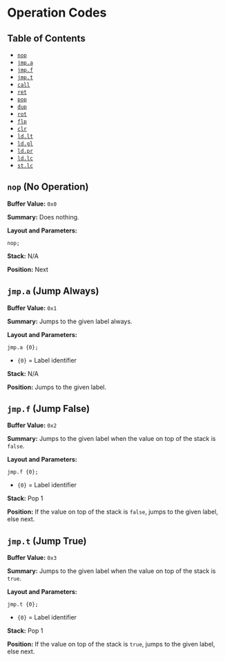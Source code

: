 # Operation Codes

## Table of Contents
- [`nop`](#nop-no-operation)
- [`jmp.a`](#jmpa-jump-always)
- [`jmp.f`](#jmpf-jump-false)
- [`jmp.t`](#jmpt-jump-true)
- [`call`](#call-call)
- [`ret`](#ret-return)
- [`pop`](#pop-stack-pop)
- [`dup`](#dup-stack-duplicate)
- [`rot`](#rot-stack-rotate)
- [`flp`](#flp-stack-flip)
- [`clr`](#clr-stack-clear)
- [`ld.lt`](#ldlt-load-literal)
- [`ld.gl`](#ldgl-load-global)
- [`ld.pr`](#ldpr-load-parameter)
- [`ld.lc`](#ldlc-load-local)
- [`st.lc`](#stlc-set-local)

## `nop` (No Operation)
**Buffer Value:** `0x0`

**Summary:** Does nothing.

**Layout and Parameters:**
```
nop;
```

**Stack:** N/A

**Position:** Next

## `jmp.a` (Jump Always)
**Buffer Value:** `0x1`

**Summary:** Jumps to the given label always.

**Layout and Parameters:**
```
jmp.a {0};
```
- `{0}` = Label identifier

**Stack:** N/A

**Position:** Jumps to the given label.

## `jmp.f` (Jump False)
**Buffer Value:** `0x2`

**Summary:** Jumps to the given label when the value on top of the stack is `false`.

**Layout and Parameters:**
```
jmp.f {0};
```
- `{0}` = Label identifier

**Stack:** Pop 1

**Position:** If the value on top of the stack is `false`, jumps to the given label, else next.

## `jmp.t` (Jump True)
**Buffer Value:** `0x3`

**Summary:** Jumps to the given label when the value on top of the stack is `true`.

**Layout and Parameters:**
```
jmp.t {0};
```
- `{0}` = Label identifier

**Stack:** Pop 1

**Position:** If the value on top of the stack is `true`, jumps to the given label, else next.